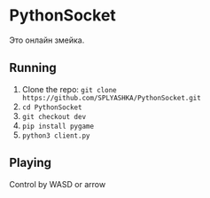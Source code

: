 # PythonSocket

Это онлайн змейка.

## Running

1. Clone the repo: `git clone https://github.com/SPLYASHKA/PythonSocket.git`
2. `cd PythonSocket`
3. `git checkout dev`
3. `pip install pygame`
4. `python3 client.py`

## Playing
Control by WASD or arrow

